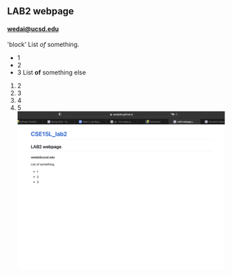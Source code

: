 ## LAB2 webpage
#### wedai@ucsd.edu
'block'
List *of* something.  
- 1
- 2
- 3
List **of** something else
1. 2
2. 3
3. 4
4. 5
![image1](scrcap.png)
